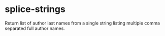 # splice-strings
Return list of author last names from a single string listing multiple comma separated full author names.

